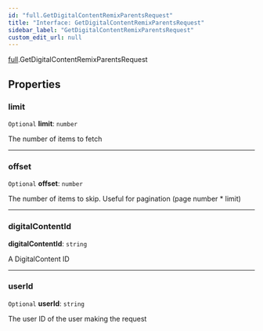 ```yaml
---
id: "full.GetDigitalContentRemixParentsRequest"
title: "Interface: GetDigitalContentRemixParentsRequest"
sidebar_label: "GetDigitalContentRemixParentsRequest"
custom_edit_url: null
---
```


[full](../namespaces/full.md).GetDigitalContentRemixParentsRequest

## Properties

### limit

 `Optional` **limit**: `number`

The number of items to fetch

___

### offset

 `Optional` **offset**: `number`

The number of items to skip. Useful for pagination (page number * limit)

___

### digitalContentId

 **digitalContentId**: `string`

A DigitalContent ID

___

### userId

 `Optional` **userId**: `string`

The user ID of the user making the request
